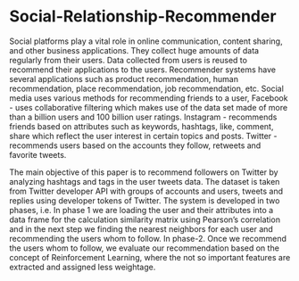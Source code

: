 # Social-Relationship-Recommender

Social platforms play a vital role in online communication, content sharing, and other business applications. They collect huge amounts of data regularly from their users. Data collected from users is reused to recommend their applications to the users. Recommender systems have several applications such as product recommendation, human recommendation, place recommendation, job recommendation, etc. Social media uses various methods for recommending friends to a user, Facebook - uses collaborative filtering which makes use of the data set made of more than a billion users and 100 billion user ratings. Instagram - recommends friends based on attributes such as keywords, hashtags, like, comment, share which reflect the user interest in certain topics and posts. Twitter - recommends users based on the accounts they follow, retweets and favorite tweets.

The main objective of this paper is to recommend followers on Twitter by analyzing hashtags and tags in the user tweets data. The dataset is taken from Twitter developer API with groups of accounts and users, tweets and replies using developer tokens of Twitter. The system is developed in two phases, i.e. In phase 1 we are loading the user and their attributes into a data frame for the calculation similarity matrix using Pearson’s correlation and in the next step we finding the nearest neighbors for each user and recommending the users whom to follow. In phase-2. Once we recommend the users whom to follow, we evaluate our recommendation based on the concept of Reinforcement Learning, where the not so important features are extracted and assigned less weightage.
